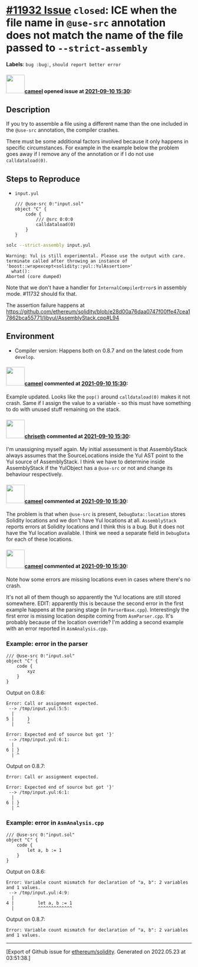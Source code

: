 # [\#11932 Issue](https://github.com/ethereum/solidity/issues/11932) `closed`: ICE when the file name in `@use-src` annotation does not match the name of the file passed to `--strict-assembly`
**Labels**: `bug :bug:`, `should report better error`


#### <img src="https://avatars.githubusercontent.com/u/137030?v=4" width="50">[cameel](https://github.com/cameel) opened issue at [2021-09-10 15:30](https://github.com/ethereum/solidity/issues/11932):

## Description
If you try to assemble a file using a different name than the one included in the `@use-src` annotation, the compiler crashes. 

There must be some additional factors involved because it only happens in specific circumstances. For example in the example below the problem goes away if I remove any of the annotation or if I do not use `calldataload(0)`.

## Steps to Reproduce
- `input.yul`
    ```yul
    /// @use-src 0:"input.sol"
    object "C" {
        code {
            /// @src 0:0:0
            calldataload(0)
        }
    }
    ```
```bash
solc --strict-assembly input.yul
```
```
Warning: Yul is still experimental. Please use the output with care.
terminate called after throwing an instance of 'boost::wrapexcept<solidity::yul::YulAssertion>'
  what():
Aborted (core dumped)
```
Note that we don't have a handler for `InternalCompilerError`s in assembly mode. #11732 should fix that.

The assertion failure happens at https://github.com/ethereum/solidity/blob/e28d00a76daa0747f00ffe47cea17862bca55771/libyul/AssemblyStack.cpp#L94

## Environment
- Compiler version: Happens both on 0.8.7 and on the latest code from `develop`.

#### <img src="https://avatars.githubusercontent.com/u/137030?v=4" width="50">[cameel](https://github.com/cameel) commented at [2021-09-10 15:30](https://github.com/ethereum/solidity/issues/11932#issuecomment-920929759):

Example updated. Looks like the `pop()` around `calldataload(0)` makes it not crash. Same if I assign the value to a variable - so this must have something to do with unused stuff remaining on the stack.

#### <img src="https://avatars.githubusercontent.com/u/9073706?v=4" width="50">[chriseth](https://github.com/chriseth) commented at [2021-09-10 15:30](https://github.com/ethereum/solidity/issues/11932#issuecomment-921013985):

I'm unassigning myself again. My initial assessment is that AssemblyStack always assumes that the SourceLocations inside the Yul AST point to the Yul source of AssemblyStack. I think we have to determine inside AssemblyStack if the YulObject has a `@use-src` or not and change its behaviour respectively.

#### <img src="https://avatars.githubusercontent.com/u/137030?v=4" width="50">[cameel](https://github.com/cameel) commented at [2021-09-10 15:30](https://github.com/ethereum/solidity/issues/11932#issuecomment-922844504):

The problem is that when `@use-src` is present,  `DebugData::location` stores Solidity locations and we don't have Yul locations at all. `AssemblyStack` reports errors at Solidity locations and I think this is a bug. But it does not have the Yul location available. I think we need a separate field in `DebugData` for each of these locations.

#### <img src="https://avatars.githubusercontent.com/u/137030?v=4" width="50">[cameel](https://github.com/cameel) commented at [2021-09-10 15:30](https://github.com/ethereum/solidity/issues/11932#issuecomment-922848821):

Note how some errors are missing locations even in cases where there's no crash.

It's not all of them though so apparently the Yul locations are still stored somewhere.
EDIT: apparently this is because the second error in the first example happens at the parsing stage (in `ParserBase.cpp`). Interestingly the first error is missing location despite coming from `AsmParser.cpp`. It's probably because of the location override? I'm adding a second example with an error reported in `AsmAnalysis.cpp`.

### Example: error in the parser
```yul
/// @use-src 0:"input.sol"
object "C" {
    code {
        xyz
    }
}
```
Output on 0.8.6:
```
Error: Call or assignment expected.
 --> /tmp/input.yul:5:5:
  |
5 |     }
  |     ^

Error: Expected end of source but got '}'
 --> /tmp/input.yul:6:1:
  |
6 | }
  | ^
```
Output on 0.8.7:
```
Error: Call or assignment expected.

Error: Expected end of source but got '}'
 --> /tmp/input.yul:6:1:
  |
6 | }
  | ^
```

### Example: error in `AsmAnalysis.cpp`
```yul
/// @use-src 0:"input.sol"
object "C" {
    code {
        let a, b := 1
    }
}
```

Output on 0.8.6:
```
Error: Variable count mismatch for declaration of "a, b": 2 variables and 1 values.
 --> /tmp/input.yul:4:9:
  |
4 |         let a, b := 1
  |         ^^^^^^^^^^^^^
```
Output on 0.8.7:
```
Error: Variable count mismatch for declaration of "a, b": 2 variables and 1 values.
```


-------------------------------------------------------------------------------



[Export of Github issue for [ethereum/solidity](https://github.com/ethereum/solidity). Generated on 2022.05.23 at 03:51:38.]
